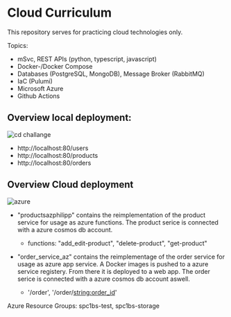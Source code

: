 # Cloud Curriculum
This repository serves for practicing cloud technologies only.

Topics:
- mSvc, REST APIs (python, typescript, javascript)
- Docker-/Docker Compose
- Databases (PostgreSQL, MongoDB), Message Broker (RabbitMQ)
- IaC (Pulumi)
- Microsoft Azure
- Github Actions

## Overview local deployment:
![cd challange](https://github.com/pschengel/cloudcurriculum/assets/136333034/86e49ef2-e23d-47a5-971b-fac865b69683)

-  http://localhost:80/users
-  http://localhost:80/products
-  http://localhost:80/orders


## Overview Cloud deployment

![azure](https://github.com/pschengel/cloudcurriculum/assets/136333034/96ef58da-0520-4d64-837d-cf003e2f29d8)

- "productsazphilipp" contains the reimplementation of the product service for usage as azure functions. The product serice is connected with a azure cosmos db account.
  - functions: "add_edit-product", "delete-product", "get-product"
    
- "order_service_az" contains the reimplementage of the order service for usage as azure app service. A Docker images is pushed to a azure service registery. From there it is deployed to a web app. The order serice is connected with a azure cosmos db account aswell.
  - '/order', '/order/<string:order_id>'

Azure Resource Groups: spc1bs-test, spc1bs-storage
